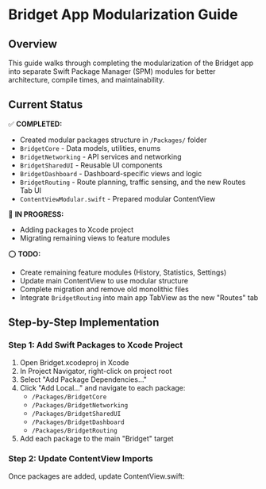 # Bridget App Modularization Guide

## Overview
This guide walks through completing the modularization of the Bridget app into separate Swift Package Manager (SPM) modules for better architecture, compile times, and maintainability.

## Current Status
✅ **COMPLETED:**
- Created modular packages structure in `/Packages/` folder
- `BridgetCore` - Data models, utilities, enums
- `BridgetNetworking` - API services and networking
- `BridgetSharedUI` - Reusable UI components
- `BridgetDashboard` - Dashboard-specific views and logic
- `BridgetRouting` - Route planning, traffic sensing, and the new Routes Tab UI
- `ContentViewModular.swift` - Prepared modular ContentView

🔄 **IN PROGRESS:**
- Adding packages to Xcode project
- Migrating remaining views to feature modules

⭕ **TODO:**
- Create remaining feature modules (History, Statistics, Settings)
- Update main ContentView to use modular structure
- Complete migration and remove old monolithic files
- Integrate `BridgetRouting` into main app TabView as the new "Routes" tab

## Step-by-Step Implementation

### Step 1: Add Swift Packages to Xcode Project
1. Open Bridget.xcodeproj in Xcode
2. In Project Navigator, right-click on project root
3. Select "Add Package Dependencies..."
4. Click "Add Local..." and navigate to each package:
   - `/Packages/BridgetCore`
   - `/Packages/BridgetNetworking` 
   - `/Packages/BridgetSharedUI`
   - `/Packages/BridgetDashboard`
   - `/Packages/BridgetRouting`
5. Add each package to the main "Bridget" target

### Step 2: Update ContentView Imports
Once packages are added, update ContentView.swift:
